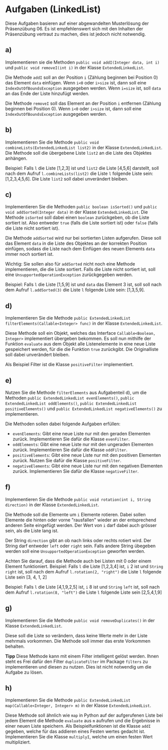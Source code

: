 # Aufgaben (LinkedList)

Diese Aufgaben basieren auf einer abgewandelten Musterlösung der Präsenzübung 06.
Es ist empfehlenswert sich mit den Inhalten der Präsenzübung vertraut zu machen, dies ist jedoch nicht notwendig.

## a)

Implementieren sie die Methoden `public void addI(Integer data, int i)` und `public void removeI(int i)` in der Klasse `ExtendedLinkedList`.

Die Methode `addI` soll an der Position `i` (Zählung beginnen bei Position $0$) das Element `data` einfügen.
Wenn `i<0` oder `i>size` ist, dann soll eine `IndexOutOfBoundsException` ausgegeben werden. Wenn `i=size` ist, soll `data` an das Ende der Liste hinzufügt werden.

Die Methode `removeI` soll das Element an der Position `i` entfernen (Zählung beginnen bei Position $0$).
Wenn `i<0` oder `i>size` ist, dann soll eine `IndexOutOfBoundsException` ausgegeben werden.

## b)

Implementieren Sie die Methode `public void combineLists(ExtendedLinkedList list2)` in der Klasse `ExtendedLinkedList`.
Die Methode soll die übergebene Liste `list2` an die Liste des Objektes anhängen.

Beispiel: Falls `l` die Liste [1,2,3] ist und `list2` die Liste [4,5,6] darstellt, soll nach dem Aufruf `l.combineLists(list2)` die Liste `l` folgende Liste sein: [1,2,3,4,5,6]. Die Liste `list2` soll dabei unverändert bleiben.

## c)

Implementieren Sie die Methoden `public boolean isSorted()` und `public void addSorted(Integer data)` in der Klasse `ExtendedLinkedList`.
Die Methode `isSorted` soll dabei einen `boolean` zurückgeben, ob die Liste sortiert ist. Also entweder `true` (falls die Liste sortiert ist) oder `false` (falls die Liste nicht sortiert ist).

Die Methode `addSorted` wird nur bei sortierten Listen aufgerufen. Diese soll das Element `data` in die Liste des Objektes an der korrekten Position einfügen, sodass die Liste nach dem Einfügen des neuen Elements `data` immer noch sortiert ist.

Wichtig: Sie sollen also für `addSorted` nicht noch eine Methode implementieren, die die Liste sortiert. Falls die Liste nicht sortiert ist, soll eine `UnsupportedOperationException` zurückgegeben werden.

Beispiel: Falls `l` die Liste [1,5,9] ist und `data` das Element 3 ist, soll soll nach dem Aufruf `l.addSorted(3)` die Liste `l` folgende Liste sein: [1,3,5,9].

## d)

Implementieren Sie die Methode `public ExtendedLinkedList filterElements(Callable<Integer> func)` in der Klasse `ExtendedLinkedList`.

Diese Methode soll ein Objekt, welches das Interface `Callable<Boolean, Integer>` implementiert übergeben bekommen.
Es soll nun mithilfe der Funktion `evaluate` aus dem Objekt alle Listenelemente in eine neue Liste gespeichert werden, für die die Funktion `true` zurückgibt.
Die Originalliste soll dabei unverändert bleiben.

Als Beispiel Filter ist die Klasse `positiveFilter` implementiert.

## e)

Nutzen Sie die Methode `filterElements` aus Aufgabenteil d), um die Methoden `public ExtendedLinkedList evenElements()`, `public ExtendedLinkedList oddElements()`, `public ExtendedLinkedList positiveElements()` und  `public ExtendedLinkedList negativeElements()` zu implementieren.

Die Methoden sollen dabei folgende Aufgaben erfüllen:

- `evenElements`: Gibt eine neue Liste nur mit den geraden Elementen zurück. Implementieren Sie dafür die Klasse `evenFilter`.
- `oddElements`: Gibt eine neue Liste nur mit den ungeraden Elementen zurück. Implementieren Sie dafür die Klasse `oddFilter`.
- `positiveElements`: Gibt eine neue Liste nur mit den positiven Elementen zurück. Nutzen Sie dafür die Klasse `positiveFilter`.
- `negativeElements`: Gibt eine neue Liste nur mit den negativen Elementen zurück. Implementieren Sie dafür die Klasse `negativeFilter`.

## f)

Implementieren Sie die Methode `public void rotation(int i, String direction)` in der Klasse `ExtendedLinkedList`.

Die Methode soll die Elemente um `i` Elemente rotieren. Dabei sollen Elemente die hinten oder vorne "rausfallen" wieder an der entsprechend anderen Seite eingefügt werden.
Der Wert von `i` darf dabei auch grösser sein, als die Liste lang ist.

Der String `direction` gibt an ob nach links oder rechts rotiert wird. Der String darf entweder `left` oder `right` sein. Falls andere String übegeben werden soll eine `UnsupportedOperationException` geworfen werden.

Achten Sie darauf, dass die Methode auch bei Listen mit 0 oder einem Element funktioniert.
Beispiel: Falls `l` die Liste [1,2,3,4] ist, `i` 2 ist und `String` `right` ist, soll nach dem Aufruf `l.rotation(2, "right")` die Liste `l` folgende Liste sein [3, 4, 1, 2]

Beispiel: Falls `l` die Liste [4,1,9,2,5] ist, `i` 8 ist und `String` `left` ist, soll nach dem Aufruf `l.rotation(8, "left")` die Liste `l` folgende Liste sein [2,5,4,1,9]

## g)

Implementieren Sie die Methode `public void removeDuplicates()` in der Klasse `ExtendedLinkedList`.

Diese soll die Liste so verändern, dass keine Werte mehr in der Liste mehrmals vorkommen. Die Methode soll immer das erste Vorkommen behalten.

**Tipp** Diese Methode kann mit einem Filter intelligent gelöst werden. Ihnen steht es Frei dafür den Filter `duplicateFilter` im Package `filters` zu implementieren und diesen zu nutzen. Dies ist nicht notwendig um die Aufgabe zu lösen.

## h)

Implementieren Sie die Methode `public ExtendedLinkedList map(Callable<Integer, Integer> m)` in der Klasse `ExtendedLinkedList`.

Diese Methode soll ähnlich wie `map` in Python auf der aufgerufenen Liste bei jedem Element die Methode `evaluate` aus `m` aufrufen und die Ergebnisse in einer neuen Liste speichern.
Als Beispielfunktionen ist die Klasse `addI` gegeben, welche für das addieren eines Festen wertes gedacht ist. Implementieren Sie die Klasse `multiplyI`, welche um einen festen Wert multipliziert.
